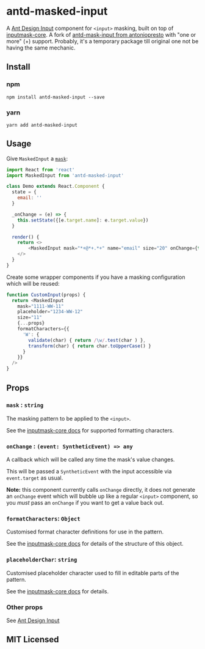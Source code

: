 # antd-masked-input

A [Ant Design Input](https://ant.design/components/input/) component for `<input>` masking, built on top of [inputmask-core](https://github.com/insin/inputmask-core). A fork of [antd-mask-input from antoniopresto](https://github.com/antoniopresto/antd-mask-input) with "one or more" (+) support. Probably, it's a temporary package till original one not be having the same mechanic.

## Install

### npm

```
npm install antd-masked-input --save
```

### yarn

```
yarn add antd-masked-input
```

## Usage

Give `MaskedInput` a [`mask`](#mask-string):

```javascript
import React from 'react'
import MaskedInput from 'antd-masked-input'

class Demo extends React.Component {
  state = {
    email: ''
  }

  _onChange = (e) => {
    this.setState({[e.target.name]: e.target.value})
  }

  render() {
    return <>
        <MaskedInput mask="*+@*+.*+" name="email" size="20" onChange={this._onChange}/>
    </>
  }
}
```

Create some wrapper components if you have a masking configuration which will be reused:

```javascript
function CustomInput(props) {
  return <MaskedInput
    mask="1111-WW-11"
    placeholder="1234-WW-12"
    size="11"
    {...props}
    formatCharacters={{
      'W': {
        validate(char) { return /\w/.test(char ) },
        transform(char) { return char.toUpperCase() }
      }
    }}
  />
}
```

## Props

### `mask` : `string`

The masking pattern to be applied to the `<input>`.

See the [inputmask-core docs](https://github.com/insin/inputmask-core#pattern) for supported formatting characters.

### `onChange` : `(event: SyntheticEvent) => any`

A callback which will be called any time the mask's value changes.

This will be passed a `SyntheticEvent` with the input accessible via `event.target` as usual.

**Note:** this component currently calls `onChange` directly, it does not generate an `onChange` event which will bubble up like a regular `<input>` component, so you *must* pass an `onChange` if you want to get a value back out.

### `formatCharacters`: `Object`

Customised format character definitions for use in the pattern.

See the [inputmask-core docs](https://github.com/insin/inputmask-core#formatcharacters) for details of the structure of this object.

### `placeholderChar`: `string`

Customised placeholder character used to fill in editable parts of the pattern.

See the [inputmask-core docs](https://github.com/insin/inputmask-core#placeholderchar--string) for details.

### Other props

See [Ant Design Input](https://ant.design/components/input/)

## MIT Licensed
